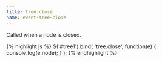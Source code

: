 ```yaml
---
title: tree.close
name: event-tree-close
---
```


Called when a node is closed.

{% highlight js %}
$('#tree1').bind(
    'tree.close',
    function(e) {
        console.log(e.node);
    }
);
{% endhighlight %}
